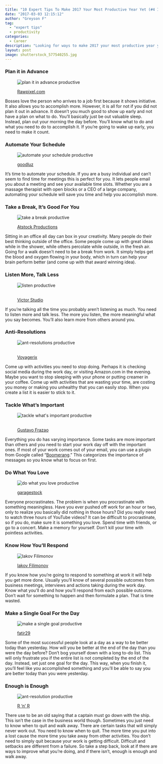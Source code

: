 ```yaml
---
title: "10 Expert Tips To Make 2017 Your Most Productive Year Yet (#4 Is Brilliant!)"
date: "2017-03-03 12:15:12"
author: "Greyson F"
tag:
  - "expert tips"
  - productivity
categories:
  - Career
description: "Looking for ways to make 2017 your most productive year yet? Here are 10 easy tips you can follow and incorporate into your every day life, no matter what."
layout: post
image: shutterstock_577540255.jpg
---
```


### Plan it in Advance

<figure aria-describedby="caption-attachment-4413" class="wp-caption alignnone" id="attachment_4413" style="width: 700px">

![plan it in advance productive](/posts/shutterstock_499653280.jpg)<figcaption class="wp-caption-text" id="caption-attachment-4413">[Rawpixel.com](https://www.shutterstock.com/image-photo/do-list-organise-checklist-word-concept-499653280)</figcaption></figure>

Bosses love the person who arrives to a job first because it shows initiative. It also allows you to accomplish more. However, it is all for not if you did not plan it out in advance. It doesn’t you much good to show up early and not have a plan on what to do. You’ll basically just be out valuable sleep. Instead, plan out your morning the day before. You’ll know what to do and what you need to do to accomplish it. If you’re going to wake up early, you need to make it count.

### Automate Your Schedule

<figure aria-describedby="caption-attachment-4414" class="wp-caption alignnone" id="attachment_4414" style="width: 700px">

![automate your schedule productive](/posts/shutterstock_555076033.jpg)<figcaption class="wp-caption-text" id="caption-attachment-4414">[goodluz](https://www.shutterstock.com/image-photo/template-web-mature-businessman-sending-message-555076033)</figcaption></figure>

It’s time to automate your schedule. If you are a busy individual and can’t seem to find time for meetings this is perfect for you. It lets people email you about a meeting and see your available time slots. Whether you are a massage therapist with open blocks or a CEO of a large company, automating your schedule will save you time and help you accomplish more.

### Take a Break, It’s Good For You

<figure aria-describedby="caption-attachment-4415" class="wp-caption alignnone" id="attachment_4415" style="width: 700px">

![take a break productive](/posts/shutterstock_577982701.jpg)<figcaption class="wp-caption-text" id="caption-attachment-4415">[Atstock Productions](https://www.shutterstock.com/image-photo/young-businessman-taking-coffee-break-listening-577982701)</figcaption></figure>

Sitting in an office all day can box in your creativity. Many people do their best thinking outside of the office. Some people come up with great ideas while in the shower, while others percolate while outside, in the fresh air. Going for a walk doesn’t need to be a break from work. It simply helps get the blood and oxygen flowing in your body, which in turn can help your brain perform better (and come up with that award winning idea).

### Listen More, Talk Less

<figure aria-describedby="caption-attachment-4416" class="wp-caption alignnone" id="attachment_4416" style="width: 700px">

![listen productive](/posts/shutterstock_580579297.jpg)<figcaption class="wp-caption-text" id="caption-attachment-4416">  
[Victor Studio](https://www.shutterstock.com/image-photo/staff-meeting-discussion-business-room-580579297)</figcaption></figure>

If you’re talking all the time you probably aren’t listening as much. You need to listen more and talk less. The more you listen, the more meaningful what you say becomes. You’ll also learn more from others around you.

### Anti-Resolutions

<figure aria-describedby="caption-attachment-4422" class="wp-caption alignnone" id="attachment_4422" style="width: 700px">

![ant-resolutions productive](/posts/shutterstock_582006334.jpg)<figcaption class="wp-caption-text" id="caption-attachment-4422">  
[Voyagerix](https://www.shutterstock.com/image-photo/woman-confused-thinking-seeks-solution-paper-582006334)</figcaption></figure>

Come up with activities you need to stop doing. Perhaps it is checking social media during the work day, or visiting Amazon.com in the evening. Maybe you want to stop sleeping with your phone or putting creamer in your coffee. Come up with activities that are wasting your time, are costing you money or making you unhealthy that you can easily stop. When you create a list it is easier to stick to it.

### Tackle What’s Important

<figure aria-describedby="caption-attachment-4418" class="wp-caption alignnone" id="attachment_4418" style="width: 700px">

![tackle what's important productive](/posts/shutterstock_573146803.jpg)<figcaption class="wp-caption-text" id="caption-attachment-4418">  
[Gustavo Frazao](https://www.shutterstock.com/image-photo/take-action-573146803)</figcaption></figure>

Everything you do has varying importance. Some tasks are more important than others and you need to start your work day off with the important ones. If most of your work comes out of your email, you can use a plugin from Google called “[Boomerang](http://www.boomeranggmail.com).” This categorizes the importance of messages so you know what to focus on first.

### Do What You Love

<figure aria-describedby="caption-attachment-4419" class="wp-caption alignnone" id="attachment_4419" style="width: 700px">

![do what you love productive](/posts/shutterstock_575090932.jpg)<figcaption class="wp-caption-text" id="caption-attachment-4419">[garagestock](https://www.shutterstock.com/image-photo/stop-making-excuses-concept-575090932)</figcaption></figure>

Everyone procrastinates. The problem is when you procrastinate with something meaningless. Have you ever pushed off work for an hour or two, only to realize you basically did nothing in those hours? Did you really need to watch three hours of YouTube videos? It can be difficult to procrastinate, so if you do, make sure it is something you love. Spend time with friends, or go to a concert. Make a memory for yourself. Don’t kill your time with pointless activities.

### Know How You’ll Respond

<figure aria-describedby="caption-attachment-4420" class="wp-caption alignnone" id="attachment_4420" style="width: 700px">

![Iakov Filimonov](/posts/shutterstock_579097036.jpg)<figcaption class="wp-caption-text" id="caption-attachment-4420">[Iakov Filimonov](https://www.shutterstock.com/image-photo/diligent-friendly-smiling-manager-making-speech-579097036)</figcaption></figure>

If you know how you’re going to respond to something at work it will help you get more done. Usually you’ll know of several possible outcomes from business meetings, interviews and actions taking during the work day. Know what you’ll do and how you’ll respond from each possible outcome. Don’t wait for something to happen and then formulate a plan. That is time wasted.

### Make a Single Goal For the Day

<figure aria-describedby="caption-attachment-4421" class="wp-caption alignnone" id="attachment_4421" style="width: 700px">

![make a single goal productive](/posts/shutterstock_580194685.jpg)<figcaption class="wp-caption-text" id="caption-attachment-4421">[fatir29](https://www.shutterstock.com/image-photo/hand-writing-lets-do-this-woman-580194685)</figcaption></figure>

Some of the most successful people look at a day as a way to be better today than yesterday. How will you be better at the end of the day than you were the day before? Don’t bog yourself down with a long to-do list. This will only frustrate you if the entire list is not completed by the end of the day. Instead, set just one goal for the day. This way, when you finish it, you’ll feel like you accomplished something and you’ll be able to say you are better today than you were yesterday.

### Enough is Enough

<figure aria-describedby="caption-attachment-4417" class="wp-caption alignnone" id="attachment_4417" style="width: 700px">

![ant-resolution productive](/posts/shutterstock_579460807.jpg)<figcaption class="wp-caption-text" id="caption-attachment-4417">[R ‘n’ R](https://www.shutterstock.com/image-photo/one-young-adult-man-thinking-bored-579460807)</figcaption></figure>

There use to be an old saying that a captain must go down with the ship. This isn’t the case in the business world though. Sometimes you just need to know when to quit and walk away. There are certain tasks that will simply never work out. You need to know when to quit. The more time you put into a lost cause the more time you take away from other activities. You don’t need to simply quit because your work is getting difficult. Difficult and setbacks are different from a failure. So take a step back, look at if there are ways to improve what you’re doing, and if there isn’t, enough is enough and walk away.
